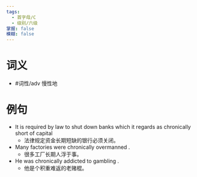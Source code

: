 ```yaml
---
tags:
  - 首字母/C
  - 级别/六级
掌握: false
模糊: false
---
```

# 词义
- #词性/adv  慢性地
# 例句
- It is required by law to shut down banks which it regards as chronically short of capital
	- 法律规定资金长期短缺的银行必须关闭。
- Many factories were chronically overmanned .
	- 很多工厂长期人浮于事。
- He was chronically addicted to gambling .
	- 他是个积重难返的老赌棍。
